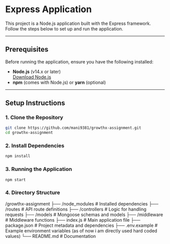 # **Express Application**

This project is a Node.js application built with the Express framework. Follow the steps below to set up and run the application.

---

## **Prerequisites**

Before running the application, ensure you have the following installed:

- **Node.js** (v14.x or later)  
  [Download Node.js](https://nodejs.org/)  
- **npm** (comes with Node.js) or **yarn** (optional)

---

## **Setup Instructions**

### **1. Clone the Repository**
```bash
git clone https://github.com/mani9381/growthx-assignment.git
cd growthx-assignment

```

### **2. Install Dependencies**
```bash
npm install

```

### **3. Running the Application**
```bash
npm start

```
### **4. Directory Structure**
/growthx-assignment
├── /node_modules    # Installed dependencies
├── /routes          # API route definitions
├── /controllers     # Logic for handling requests
├── /models          # Mongoose schemas and models
├── /middleware      # Middleware functions
├── index.js         # Main application file
├── package.json     # Project metadata and dependencies
├── .env.example     # Example environment variables (as of now i am directly used hard coded values)
└── README.md        # Documentation


